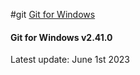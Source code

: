 #git
[Git for Windows](https://gitforwindows.org/)

#### Git for Windows v2.41.0
Latest update: June 1st 2023

